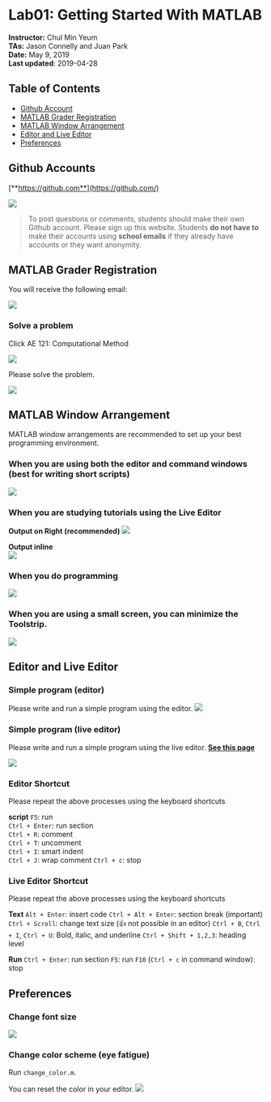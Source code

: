 # Lab01: Getting Started With MATLAB

**Instructor:** Chul Min Yeum     
**TAs:** Jason Connelly and Juan Park  
**Date:** May 9, 2019   
**Last updated**: 2019-04-28

## Table of Contents
- [Github Account](#github-account)
- [MATLAB Grader Registration](#matlab-grader-registration)
- [MATLAB Window Arrangement](#matlab-window-arrangement)
- [Editor and Live Editor](#editor-and-live-editor)
- [Preferences](#preferences)

## Github Accounts
[**https://github.com**](https://github.com/)

![](img/github.png)

>To post questions or comments, students should make their own Github account. Please sign up this website. Students **do not have to** make their accounts using **school emails** if they already have accounts or they want anonymity.

## MATLAB Grader Registration  

You will receive the following email:

![](img/matlab_grader_invitation.png)

### Solve a problem
Click AE 121: Computational Method

![](img/matlab_grader_main.png)

Please solve the problem.

![](img/lab01_problem1.png)
 
## MATLAB Window Arrangement
MATLAB window arrangements are recommended to set up your best programming environment.

### When you are using both the editor and command windows (best for writing short scripts)
![](img/window_command_window.png)

### When you are studying tutorials using the Live Editor

**Output on Right (recommended)** 
![](img/live_editor_output_side.png)

**Output inline**  
![](img/live_editor_output_inline.png)

### When you do programming
![](img/window_programming.png)

### When you are using a small screen, you can minimize the Toolstrip. 
![](img/toolstrip.png)

## Editor and Live Editor
### Simple program (editor)
Please write and run a simple program using the editor.
![](img/sample_problem_editor.png)

### Simple program (live editor) 
Please write and run a simple program using the live editor.
[**See this page**](sample_problem_live_editor.html)

![](img/sample_problem_live_editor.png)

### Editor Shortcut
Please repeat the above processes using the keyboard shortcuts

**script**
`F5`: run  
`Ctrl + Enter`: run section  
`Ctrl + R`: comment   
`Ctrl + T`: uncomment   
`Ctrl + I`: smart indent   
`Ctrl + J`: wrap comment 
`Ctrl + c`: stop    
 
### Live Editor Shortcut
Please repeat the above processes using the keyboard shortcuts

**Text**
`Alt + Enter`: insert code
`Ctrl + Alt + Enter`: section break (important)
`Ctrl + Scroll`: change text size (:+1: not possible in an editor)
`Ctrl + B`, `Ctrl + I`, `Ctrl + U`: Bold, italic, and underline
`Ctrl + Shift + 1,2,3`: heading level

**Run**
`Ctrl + Enter`: run section
`F5`: run 
`F10` (`Ctrl + c` in command window): stop

## Preferences 
### Change font size
![](img/change_font_size.png)

### Change color scheme (eye fatigue)
Run `change_color.m`.

You can reset the color in your editor.
![](img/default_color.png)

